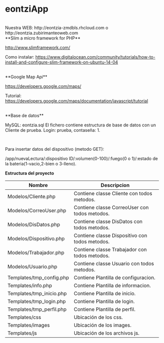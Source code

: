 # eontziApp
<br>
Nuestra WEB:
http://eontzia-zmdbls.rhcloud.com
o
http://eontzia.zubirimanteoweb.com

<br>
**Slim a micro framework for PHP**

http://www.slimframework.com/

Como instalar:
https://www.digitalocean.com/community/tutorials/how-to-install-and-configure-slim-framework-on-ubuntu-14-04

<br>
**Google Map Api**

https://developers.google.com/maps/

Tutorial:
https://developers.google.com/maps/documentation/javascript/tutorial

<br>
**Base de datos**

MySQL: eontzia.sql El fichero contiene estructura de base de datos con un Cliente de prueba. Login: prueba, contaseña: 1.

<br>

Para insertar datos del dispositivo (metodo GET):

/app/nuevaLectura/:dispositivo ID/:volumen(0-100)/:fuego(0 o 1)/:estado de la bateria(1-vacio,2-bien o 3-lleno).

  **Estructura del proyecto**



Nombre  | Descripcion
------------- | -------------
Modelos/Cliente.php  | Contiene classe Cliente con todos metodos.
Modelos/CorreoUser.php  | Contiene classe CorreoUser con todos metodos.
Modelos/DisDatos.php  | Contiene classe DisDatos con todos metodos.
Modelos/Dispositivo.php  | Contiene classe Dispositivo con todos metodos.
Modelos/Trabajador.php  | Contiene classe Trabajador con todos metodos.
Modelos/Usuario.php  | Contiene classe Usuario con todos metodos.
Templates/tmp_config.php  | Contiene Plantilla de configuracion.
Templates/info.php  | Contiene Plantilla de informacion.
Templates/tmp_inicio.php  | Contiene Plantilla de inicio.
Templates/tmp_login.php  | Contiene Plantilla de login.
Templates/tmp_perfil.php  | Contiene Plantilla de perfil.
Templates/css | Ubicación de los css.
Templates/images | Ubicación de los images.
Templates/js | Ubicación de los archivos js.




